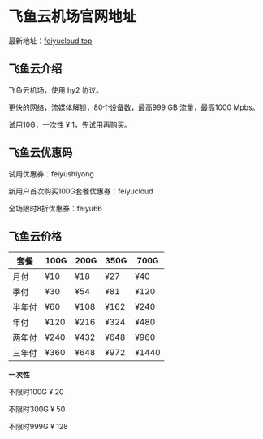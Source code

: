 # 飞鱼云机场官网地址

最新地址：[feiyucloud.top](https://feiyucloud.top/#/register?code=3BWuM8FG)

## 飞鱼云介绍

飞鱼云机场，使用 hy2 协议。

更快的网络，流媒体解锁，80个设备数，最高999 GB 流量，最高1000 Mpbs。

试用10G，一次性 ¥ 1，先试用再购买。

## 飞鱼云优惠码

试用优惠券：feiyushiyong

新用户首次购买100G套餐优惠券：feiyucloud

全场限时8折优惠券：feiyu66

## 飞鱼云价格

|套餐|100G|200G|350G|700G|
|----|----|----|----|----|
|月付|¥10|¥18|¥27|¥40|
|季付|¥30|¥54|¥81|¥120|
|半年付|¥60|¥108|¥162|¥240|
|年付|¥120|¥216|¥324|¥480|
|两年付|¥240|¥432|¥648|¥960|
|三年付|¥360|¥648|¥972|¥1440|

**一次性**

不限时100G ¥ 20

不限时300G ¥ 50

不限时999G ¥ 128
